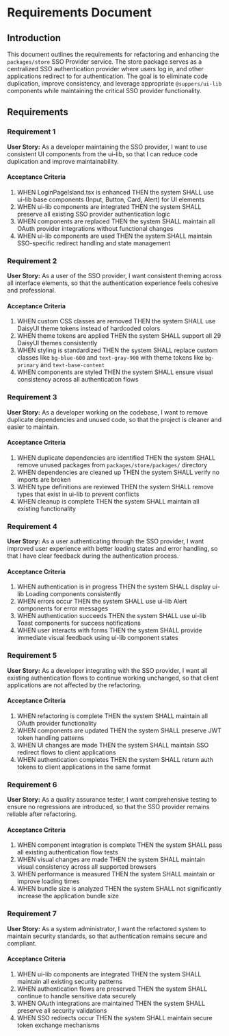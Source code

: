 # Requirements Document

## Introduction

This document outlines the requirements for refactoring and enhancing the `packages/store` SSO Provider service. The store package serves as a centralized SSO authentication provider where users log in, and other applications redirect to for authentication. The goal is to eliminate code duplication, improve consistency, and leverage appropriate `@suppers/ui-lib` components while maintaining the critical SSO provider functionality.

## Requirements

### Requirement 1

**User Story:** As a developer maintaining the SSO provider, I want to use consistent UI components from the ui-lib, so that I can reduce code duplication and improve maintainability.

#### Acceptance Criteria

1. WHEN LoginPageIsland.tsx is enhanced THEN the system SHALL use ui-lib base components (Input, Button, Card, Alert) for UI elements
2. WHEN ui-lib components are integrated THEN the system SHALL preserve all existing SSO provider authentication logic
3. WHEN components are replaced THEN the system SHALL maintain all OAuth provider integrations without functional changes
4. WHEN ui-lib components are used THEN the system SHALL maintain SSO-specific redirect handling and state management

### Requirement 2

**User Story:** As a user of the SSO provider, I want consistent theming across all interface elements, so that the authentication experience feels cohesive and professional.

#### Acceptance Criteria

1. WHEN custom CSS classes are removed THEN the system SHALL use DaisyUI theme tokens instead of hardcoded colors
2. WHEN theme tokens are applied THEN the system SHALL support all 29 DaisyUI themes consistently
3. WHEN styling is standardized THEN the system SHALL replace custom classes like `bg-blue-600` and `text-gray-900` with theme tokens like `bg-primary` and `text-base-content`
4. WHEN components are styled THEN the system SHALL ensure visual consistency across all authentication flows

### Requirement 3

**User Story:** As a developer working on the codebase, I want to remove duplicate dependencies and unused code, so that the project is cleaner and easier to maintain.

#### Acceptance Criteria

1. WHEN duplicate dependencies are identified THEN the system SHALL remove unused packages from `packages/store/packages/` directory
2. WHEN dependencies are cleaned up THEN the system SHALL verify no imports are broken
3. WHEN type definitions are reviewed THEN the system SHALL remove types that exist in ui-lib to prevent conflicts
4. WHEN cleanup is complete THEN the system SHALL maintain all existing functionality

### Requirement 4

**User Story:** As a user authenticating through the SSO provider, I want improved user experience with better loading states and error handling, so that I have clear feedback during the authentication process.

#### Acceptance Criteria

1. WHEN authentication is in progress THEN the system SHALL display ui-lib Loading components consistently
2. WHEN errors occur THEN the system SHALL use ui-lib Alert components for error messages
3. WHEN authentication succeeds THEN the system SHALL use ui-lib Toast components for success notifications
4. WHEN user interacts with forms THEN the system SHALL provide immediate visual feedback using ui-lib component states

### Requirement 5

**User Story:** As a developer integrating with the SSO provider, I want all existing authentication flows to continue working unchanged, so that client applications are not affected by the refactoring.

#### Acceptance Criteria

1. WHEN refactoring is complete THEN the system SHALL maintain all OAuth provider functionality
2. WHEN components are updated THEN the system SHALL preserve JWT token handling patterns
3. WHEN UI changes are made THEN the system SHALL maintain SSO redirect flows to client applications
4. WHEN authentication completes THEN the system SHALL return auth tokens to client applications in the same format

### Requirement 6

**User Story:** As a quality assurance tester, I want comprehensive testing to ensure no regressions are introduced, so that the SSO provider remains reliable after refactoring.

#### Acceptance Criteria

1. WHEN component integration is complete THEN the system SHALL pass all existing authentication flow tests
2. WHEN visual changes are made THEN the system SHALL maintain visual consistency across all supported browsers
3. WHEN performance is measured THEN the system SHALL maintain or improve loading times
4. WHEN bundle size is analyzed THEN the system SHALL not significantly increase the application bundle size

### Requirement 7

**User Story:** As a system administrator, I want the refactored system to maintain security standards, so that authentication remains secure and compliant.

#### Acceptance Criteria

1. WHEN ui-lib components are integrated THEN the system SHALL maintain all existing security patterns
2. WHEN authentication flows are preserved THEN the system SHALL continue to handle sensitive data securely
3. WHEN OAuth integrations are maintained THEN the system SHALL preserve all security validations
4. WHEN SSO redirects occur THEN the system SHALL maintain secure token exchange mechanisms